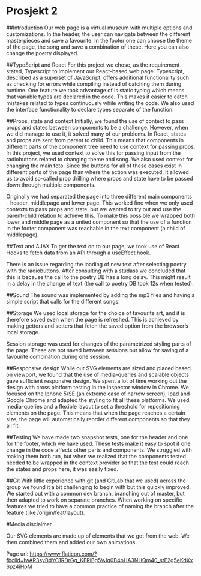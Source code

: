 # Prosjekt 2

##Introduction
Our web page is a virtual museum with multiple options and customizations. In the header, the user can navigate between the different masterpieces and save a favourite. In the footer one can choose the theme of the page, the song and save a combination of these. Here you can also change the poetry displayed.

##TypeScript and React
For this project we chose, as the requirement stated, Typescript to implement our React-based web page. Typescript, described as a superset of JavaScript, offers additional functionality such as checking for errors while compiling instead of catching them during runtime. One feature we took advantage of is static typing which means that variable types are declared in the code. This makes it easier to catch mistakes related to types continuously while writing the code. We also used the interface functionality to declare types separate of the function.

##Props, state and context
Initially, we found the use of context to pass props and states between components to be a challenge. However, when we did manage to use it, it solved many of our problems. In React, states and props are sent from parent to child. This means that components in different parts of the component tree need to use context for passing props. In this project, we used context to solve this for passing input from the radiobuttons related to changing theme and song. We also used context for changing the main foto. Since the buttons for all of these cases exist in different parts of the page than where the action was executed, it allowed us to avoid so-called prop drilling where props and state have to be passed down through multiple components.


Originally we had separated the page into three different main components - header, middlepage and lower page. This worked fine when we only used contexts to pass props and state, but we wanted to try out and use the parent-child relation to achieve this. To make this possible we wrapped both lower and middle page as a united component so that the use of a function in the footer component was reachable in the text component (a child of middlepage).

##Text and AJAX
To get the text on to our page, we took use of React Hooks to fetch data from an API through a useEffect hook. 

There is an issue regarding the loading of new text after selecting poetry with the radiobuttons. After consulting with a studass we concluded that this is because the call to the poetry DB has a long delay. This might result in a delay in the change of text (the call to poetry DB took 12s when tested). 

##Sound
The sound was implemented by adding the mp3 files and having a simple script that calls for the different songs.

##Storage
We used local storage for the choice of favourite art, and it is therefore saved even when the page is refreshed. This is achieved by making getters and setters that fetch the saved option from the browser’s local storage.

Session storage was used for changes of the parametrized styling parts of the page. These are not saved between sessions but allow for saving of a favourite combination during one session.  

##Responsive design
While our SVG elements are sized and placed based on viewport, we found that the use of media-queries and scalable objects gave sufficient responsive design. We spent a lot of time working out the design with cross platform testing in the inspector window in Chrome. We focused on the Iphone 5/SE (an extreme case of narrow screen), Ipad and Google Chrome and adapted the styling to fit all these platforms. We used media-queries and a flexible layout to set a threshold for repositioning elements on the page. This means that when the page reaches a certain size, the page will automatically reorder different components so that they all fit.

##Testing
We have made two snapshot tests, one for the header and one for the footer, which we have used. These tests make it easy to spot if one change in the code affects other parts and components. We struggled with making them both run, but when we realized that the components tested needed to be wrapped in the context provider so that the test could reach the states and props here, it was easily fixed.

##Git
With little experience with git (and GitLab that we used) across the group we found it a bit challenging to begin with but this quickly improved. We started out with a common dev branch, branching out of master, but then adapted to work on separate branches. When working on specific features we tried to have a common practice of naming the branch after the feature (like /origin/feat/layout).

#Media disclaimer

Our SVG elements are made up of elements that we got from the web. We then combined them and added our own animations.

Page url:
https://www.flaticon.com/?fbclid=IwAR3syBdYC1RDrGg_KFRlBg5VJq0B4oHA3NHQm40_stE2g5eKdXx6pz4iHpM



